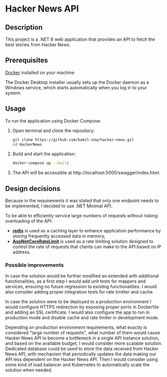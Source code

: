 # Hacker News API

## Description
This project is a .NET 8 web application that provides an API to fetch the best stories from Hacker News.

## Prerequisites
[Docker](https://docs.docker.com/get-docker/) installed on your machine

The Docker Desktop installer usually sets up the Docker daemon as a Windows service, which starts automatically when you log in to your system. 

## Usage
To run the application using Docker Compose:

1. Open terminal and clone the repository:
   ```bash
   git clone https://github.com/kamil-now/hacker-news.git
   cd HackerNews
   ```
2. Build and start the application:
   ```bash 
   docker-compose up --build
   ```
3. The API will be accessible at http://localhost:5000/swagger/index.html.

## Design decisions
Because in the requirements it was stated that only one endpoint needs to be implemented, I decided to use .NET Minimal API.

To be able to efficiently service large numbers of requests without risking overloading of the API:
- **[redis](https://redis.io/)** is used as a caching layer to enhance application performance by storing frequently accessed data in memory,
- **[AspNetCoreRateLimit](https://github.com/stefanprodan/AspNetCoreRateLimit)** is used as a rate limiting solution designed to control the rate of requests that clients can make to the API based on IP address.

### Possible improvements
In case the solution would be further modified an extended with additional functionalities, as a first step I would add unit tests for mappers and services, ensuring no future regression to existing functionalities. I would also consider adding proper integration tests for rate limitter and cache. 

In case the solution were to be deployed to a production environment I would configure HTTPS redirection by exposing proper ports in Dockerfile and adding an SSL certificate. I would also configure the app to run in production mode and disable cache and rate limiter in development mode.

Depending on production environment requirements, what exactly is considered "large number of requests", what number of them would cause Hacker News API to become a bottleneck in a single API instance solution, and based on the available budget, I would consider more scalable solution. Dedicated database could be used to store the data received from Hacker News API, with mechanism that periodically updates the data making our API less dependent on the Hacker News API. Then I would consider using some kind of load balancer and Kubernetes to automatically scale the solution when needed. 
